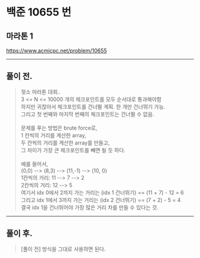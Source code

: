 # 백준 10655 번

## 마라톤 1
https://www.acmicpc.net/problem/10655
___
## 풀이 전.
> 젖소 마라톤 대회.. </br>
> 3 <= N <= 10000 개의 체크포인트를 모두 순서대로 통과해야함 </br>
> 하지만 귀찮아서 체크포인트를 건너뛸 계획. 한 개만 건너뛰기 가능. </br>
> 그리고 첫 번째와 마지막 번째의 체크포인트는 건너뛸 수 없음. </br></br>
> 문제를 푸는 방법은 brute force로,</br>
> 1 칸씩의 거리를 계산한 array,</br>
> 두 칸씩의 거리를 계산한 array를 만들고,</br>
> 그 차이가 가장 큰 체크포인트를 빼면 될 듯 하다.</br></br>
> 예를 들어서,</br>
> (0,0) --> (8,3) --> (11,-1) --> (10, 0)</br>
> 1칸씩의 거리: 11 --> 7 --> 2</br>
> 2칸씩의 거리: 12 --> 5</br>
> 여기서 idx 0에서 2까지 가는 거리는 (idx 1 건너뛰기) == (11 + 7) - 12 = 6</br>
> 그리고 idx 1에서 3까지 가는 거리는 (idx 2 건너뛰기) == (7 + 2) - 5 = 4</br>
> 결국 idx 1을 건너뛰어야 가장 많은 거리 차를 만들 수 있다는 것.</br>
___
## 풀이 후.
> [풀이 전] 방식을 그대로 사용하면 된다.